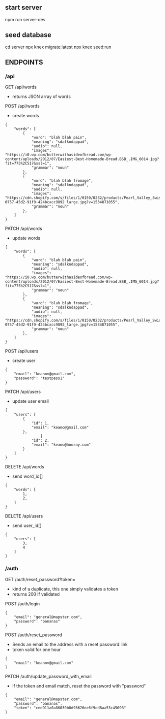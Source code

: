 ## start server
npm run server-dev

## seed database
cd server 
npx knex migrate:latest
npx knex seed:run

## ENDPOINTS

### /api
GET /api/words
- returns JSON array of words

POST /api/words
- create words
```
{
	"words": [
		{
			"word": "blah blah pain",
			"meaning": "sdalkndappad",
			"audio": null,
			"images": "https://i0.wp.com/butterwithasideofbread.com/wp-content/uploads/2012/07/Easiest-Best-Homemade-Bread.BSB_.IMG_6014.jpg?fit=775%2C517&ssl=1",
			"grammar": "noun"
		},
		{
			"word": "blah blah fromage",
			"meaning": "sdalkndappad",
			"audio": null,
			"images": "https://cdn.shopify.com/s/files/1/0150/0232/products/Pearl_Valley_Swiss_Slices_36762caf-0757-45d2-91f0-424bcacc9892_large.jpg?v=1534871055",
			"grammar": "noun"
		},
	]
}
```

PATCH /api/words
- update words
```
{
	"words": [
		{
			"word": "blah blah pain",
			"meaning": "sdalkndappad",
			"audio": null,
			"images": "https://i0.wp.com/butterwithasideofbread.com/wp-content/uploads/2012/07/Easiest-Best-Homemade-Bread.BSB_.IMG_6014.jpg?fit=775%2C517&ssl=1",
			"grammar": "noun"
		},
		{
			"word": "blah blah fromage",
			"meaning": "sdalkndappad",
			"audio": null,
			"images": "https://cdn.shopify.com/s/files/1/0150/0232/products/Pearl_Valley_Swiss_Slices_36762caf-0757-45d2-91f0-424bcacc9892_large.jpg?v=1534871055",
			"grammar": "noun"
		},
	]
}
```

POST /api/users
- create user
```
{
	"email": "keanov@gmail.com",
	"password": "testpass1"
}
```

PATCH /api/users
- update user email
```
{
	"users": [
		{
			"id": 1,
			"email": "keano@gmail.com"
		},
				{
			"id": 2,
			"email": "keano@hooray.com"
		}
	]
}
```

DELETE /api/words
- send word_id[]
```
{
	"words": [
		1,
		2,
	]
}
```

DELETE /api/users
- send user_id[]
```
{
	"users": [
		3,
		4
	]
}
```

### /auth

GET /auth/reset_password?token=<token>
- kind of a duplicate, this one simply validates a token
- returns 200 if validated

POST /auth/login
```
{
	"email": "general@mapster.com",
	"password": "bananas"
}
```

POST /auth/reset_password
- Sends an email to the address with a reset password link
- token valid for one hour
```
{
	"email": "keanov@gmail.com"
}
```

PATCH /auth/update_password_with_email
- if the token and email match, reset the password with "password"
```
{
	"email": "general@mapster.com",
	"password": "bananas",
	"token": "ced911a0a86039b8d93626ee6f9ed8aa53c45093"
}
```

